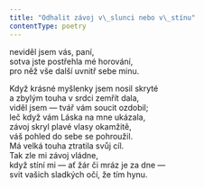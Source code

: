 ```yaml
---
title: "Odhalit závoj v\_slunci nebo v\_stínu"
contentType: poetry
---
```


<section>

neviděl jsem vás, paní,  
sotva jste postřehla mé horování,  
pro něž vše další uvnitř sebe minu.

</section>

<section>

Když krásné myšlenky jsem nosil skryté  
a zbylým touha v srdci zemřít dala,  
viděl jsem — tvář vám soucit ozdobil;  
leč když vám Láska na mne ukázala,  
závoj skryl plavé vlasy okamžitě,  
váš pohled do sebe se pohroužil.  
Má velká touha ztratila svůj cíl.  
Tak zle mi závoj vládne,  
když stíní mi — ať žár či mráz je za dne —  
svit vašich sladkých očí, že tím hynu.

</section>
